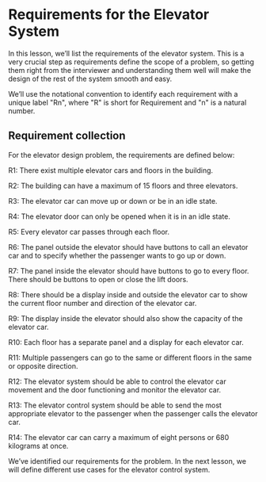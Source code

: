 # Requirements for the Elevator System
In this lesson, we’ll list the requirements of the elevator system. This is a very crucial step as requirements define the scope of a problem, so getting them right from the interviewer and understanding them well will make the design of the rest of the system smooth and easy.

We’ll use the notational convention to identify each requirement with a unique label "Rn", where "R" is short for Requirement and "n" is a natural number.

## Requirement collection
For the elevator design problem, the requirements are defined below:

R1: There exist multiple elevator cars and floors in the building.

R2: The building can have a maximum of 15 floors and three elevators.

R3: The elevator car can move up or down or be in an idle state.

R4: The elevator door can only be opened when it is in an idle state.

R5: Every elevator car passes through each floor.

R6: The panel outside the elevator should have buttons to call an elevator car and to specify whether the passenger wants to go up or down.

R7: The panel inside the elevator should have buttons to go to every floor. There should be buttons to open or close the lift doors.

R8: There should be a display inside and outside the elevator car to show the current floor number and direction of the elevator car.

R9: The display inside the elevator should also show the capacity of the elevator car.

R10: Each floor has a separate panel and a display for each elevator car.

R11: Multiple passengers can go to the same or different floors in the same or opposite direction.

R12: The elevator system should be able to control the elevator car movement and the door functioning and monitor the elevator car.

R13: The elevator control system should be able to send the most appropriate elevator to the passenger when the passenger calls the elevator car.

R14: The elevator car can carry a maximum of eight persons or 680 kilograms at once.

We’ve identified our requirements for the problem. In the next lesson, we will define different use cases for the elevator control system.

